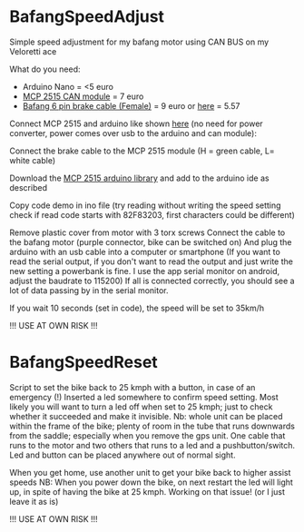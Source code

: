 # BafangSpeedAdjust

Simple speed adjustment for my bafang motor using CAN BUS on my Veloretti ace

What do you need:

- Arduino Nano = <5 euro
- [MCP 2515 CAN module](https://www.amazon.nl/gp/product/B07MY2D7TW/) = 7 euro
- [Bafang 6 pin brake cable (Female)](https://www.aliexpress.com/item/1005004128109927.html) = 9 euro or [here](https://a.aliexpress.com/_EIiGmyn) = 5.57

Connect MCP 2515 and arduino like shown [here](https://github.com/autowp/arduino-mcp2515) (no need for power converter, power comes over usb to the arduino and can module):

Connect the brake cable to the MCP 2515 module (H = green cable, L= white cable)

Download the [MCP 2515 arduino library](https://github.com/autowp/arduino-mcp2515) and add to the arduino ide as described

Copy code demo in ino file (try reading without writing the speed setting check if read code starts with 82F83203, first characters could be different)

Remove plastic cover from motor with 3 torx screws
Connect the cable to the bafang motor (purple connector, bike can be switched on)
And plug the arduino with an usb cable into a computer or smartphone (If you want to read the serial output, if you don't want to read the output and just write the new setting a powerbank is fine. I use the app serial monitor on android, adjust the baudrate to 115200)
If all is connected correctly, you should see a lot of data passing by in the serial monitor.

If you wait 10 seconds (set in code), the speed will be set to 35km/h

!!! USE AT OWN RISK !!!


# BafangSpeedReset

Script to set the bike back to 25 kmph with a button, in case of an emergency (!)
Inserted a led somewhere to confirm speed setting.
Most likely you will want to turn a led off when set to 25 kmph; just to check whether it succeeded and make it invisible.
Nb: whole unit can be placed within the frame of the bike; plenty of room in the tube that runs downwards from the saddle; especially when you remove the gps unit.
One cable that runs to the motor and two others that runs to a led and a pushbutton/switch.
Led and button can be placed anywhere out of normal sight.

When you get home, use another unit to get your bike back to higher assist speeds
NB: When you power down the bike, on next restart the led will light up, in spite of having the bike at 25 kmph. Working on that issue! (or I just leave it as is)

!!! USE AT OWN RISK !!!
